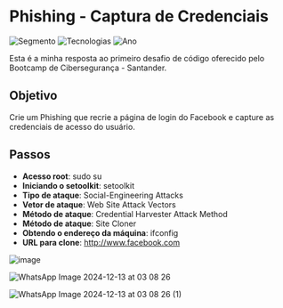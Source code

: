 
# Phishing - Captura de Credenciais

![Segmento](https://img.shields.io/badge/Segmento_:-Segurança_da_Informação-blue?style=flat-square)
![Tecnologias](https://img.shields.io/badge/Tecnologias_:-Kali_Linux_,_SEtoolkit-lightyellow?style=flat-square) 
![Ano](https://img.shields.io/badge/Ano_:-2024-darkred?style=flat-square)

Esta é a minha resposta ao primeiro desafio de código oferecido pelo Bootcamp de Cibersegurança - Santander.

## Objetivo

Crie um Phishing que recrie a página de login do Facebook e capture as credenciais de acesso do usuário.

## Passos

* **Acesso root**: sudo su
* **Iniciando o setoolkit**: setoolkit
* **Tipo de ataque**: Social-Engineering Attacks
* **Vetor de ataque**: Web Site Attack Vectors
* **Método de ataque**: Credential Harvester Attack Method 
* **Método de ataque**: Site Cloner
* **Obtendo o endereço da máquina**: ifconfig
* **URL para clone**: http://www.facebook.com

![image](https://github.com/user-attachments/assets/affcab5f-db27-43cd-bd7d-e546308fe055)


![WhatsApp Image 2024-12-13 at 03 08 26](https://github.com/user-attachments/assets/668ba169-d2ff-4794-ba6f-969bf6a77db4)

![WhatsApp Image 2024-12-13 at 03 08 26 (1)](https://github.com/user-attachments/assets/1b648941-bc48-440e-8c97-69aa57fd0446)

